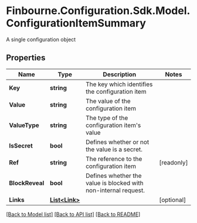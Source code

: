 # Finbourne.Configuration.Sdk.Model.ConfigurationItemSummary
A single configuration object

## Properties

Name | Type | Description | Notes
------------ | ------------- | ------------- | -------------
**Key** | **string** | The key which identifies the configuration item | 
**Value** | **string** | The value of the configuration item | 
**ValueType** | **string** | The type of the configuration item&#39;s value | 
**IsSecret** | **bool** | Defines whether or not the value is a secret. | 
**Ref** | **string** | The reference to the configuration item | [readonly] 
**BlockReveal** | **bool** | Defines whether the value is blocked with non-internal request. | 
**Links** | [**List&lt;Link&gt;**](Link.md) |  | [optional] 

[[Back to Model list]](../README.md#documentation-for-models) [[Back to API list]](../README.md#documentation-for-api-endpoints) [[Back to README]](../README.md)

